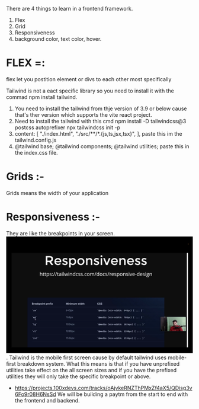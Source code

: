 There are 4 things to learn in a frontend framework.  
1. Flex
2. Grid
3. Responsiveness
4. background color, text color, hover.


# FLEX =: 
flex let you postition element or divs  to each other most specifically 

Tailwind is not a eact specific library so you need to install it with the commad npm install tailwind.
1. You need to install the tailwind from thje version of 3.9 or below cause that's ther version which supports the vite react project.
2. Need to install the tailwind with this cmd npm install -D tailwindcss@3 postcss autoprefixer
npx tailwindcss init -p
3.   content: [
    "./index.html",
    "./src/**/*.{js,ts,jsx,tsx}",
  ],
   paste this im the tailwind.config.js
4. @tailwind base;
@tailwind components;
@tailwind utilities;
paste this in the index.css file.

# Grids :-
Grids means the width of your application 

# Responsiveness :-
They are like the breakpoints in your screen.![sizes for the responsiveness](image.png).
Tailwind is  the mobile first screen cause by default tailwind uses mobile-first breakdown system. What this means is that if you have unprefixed utilities take effect on the all screen sizes and if you have the prefixed utilities they will only take the specific breakpoint or above.

* https://projects.100xdevs.com/tracks/oAjvkeRNZThPMxZf4aX5/QDisg3v6Fo9r08H6NsSd 
We will be building a paytm from the start to end with the frontend and backend.